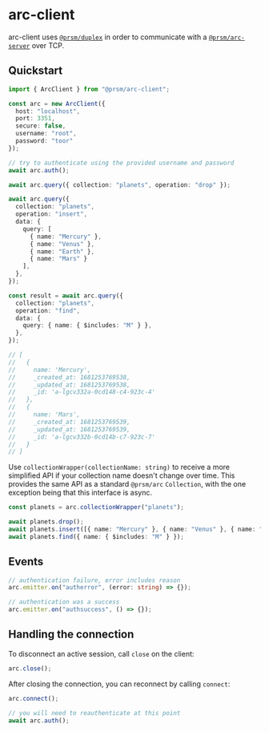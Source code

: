 # arc-client

arc-client uses [`@prsm/duplex`](https://github.com/node-prism/duplex) in order to communicate with a [`@prsm/arc-server`](https://github.com/node-prism/arc-server) over TCP.

## Quickstart

```typescript
import { ArcClient } from "@prsm/arc-client";

const arc = new ArcClient({
  host: "localhost",
  port: 3351,
  secure: false,
  username: "root",
  password: "toor"
});

// try to authenticate using the provided username and password
await arc.auth();

await arc.query({ collection: "planets", operation: "drop" });

await arc.query({
  collection: "planets",
  operation: "insert",
  data: {
    query: [
      { name: "Mercury" },
      { name: "Venus" },
      { name: "Earth" },
      { name: "Mars" }
    ],
  },
});

const result = await arc.query({
  collection: "planets",
  operation: "find",
  data: {
    query: { name: { $includes: "M" } },
  },
});

// [
//   {
//     name: 'Mercury',
//     _created_at: 1681253769538,
//     _updated_at: 1681253769538,
//     _id: 'a-lgcv332a-0cd148-c4-923c-4'
//   },
//   {
//     name: 'Mars',
//     _created_at: 1681253769539,
//     _updated_at: 1681253769539,
//     _id: 'a-lgcv332b-0cd14b-c7-923c-7'
//   }
// ]

```

Use `collectionWrapper(collectionName: string)` to receive a more simplified API if your collection name doesn't change over time. This provides the same API as a standard `@prsm/arc` `Collection`, with the one exception being that this interface is async.

```typescript
const planets = arc.collectionWrapper("planets");

await planets.drop();
await planets.insert([{ name: "Mercury" }, { name: "Venus" }, { name: "Earth" }, { name: "Mars" }]);
await planets.find({ name: { $includes: "M" } });
```

## Events

```typescript
// authentication failure, error includes reason
arc.emitter.on("autherror", (error: string) => {});

// authentication was a success
arc.emitter.on("authsuccess", () => {});
```

## Handling the connection

To disconnect an active session, call `close` on the client:

```typescript
arc.close();
```

After closing the connection, you can reconnect by calling `connect`:

```typescript
arc.connect();

// you will need to reauthenticate at this point
await arc.auth();
```